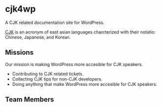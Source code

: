 # cjk4wp
A CJK related documentation site  for WordPress.

[CJK](https://ja.wikipedia.org/wiki/CJKV) is an acronym of east asian languages charcterized with their notatio: Chinese, Japanese, and Korean. 

## Missions

Our mission is making WordPress more accesible for CJK speakers.
 
- Contributing to CJK related tickets.
- Collecting CJK tips for non-CJK developers.
- Doing anything that make WordPress more accesible for CJK speakers.

## Team Members


